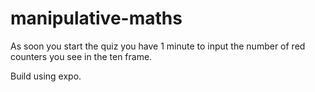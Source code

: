 # manipulative-maths

As soon you start the quiz you have 1 minute to input the number of red counters you see in the ten frame.

Build using expo.
